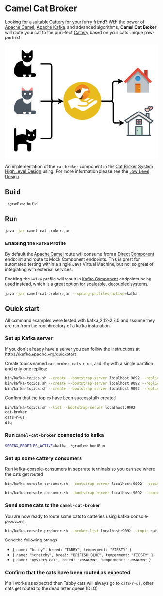 # Camel Cat Broker

Looking for a suitable [Cattery] for your furry friend? With the power of [Apache Camel],
[Apache Kafka], and advanced algorithms, **Camel Cat Broker** will route your cat to the purr-fect
[Cattery] based on your cats unique paw-perties!

![logo](docs/img/camel-cat-broker.svg)

An implementation of the `cat-broker` component in the [Cat Broker System High Level Design] using. For more information please see the
[Low Level Design].

## Build

```sh
./gradlew build
```

## Run

```sh
java -jar camel-cat-broker.jar
```

### Enabling the `kafka` Profile

By default the [Apache Camel] route will consume from a [Direct Component] endpoint and route to
[Mock Component] endpoints. This is great for automated testing within a single Java Virtual
Machine, but not so great of integrating with external services.

Enabling the `kafka` profile will result in [Kafka Component] endpoints being used instead, which
is a great option for scaleable, decoupled systems.

```sh
java -jar camel-cat-broker.jar --spring-profiles-active=kafka
```

## Quick start

All command examples were tested with kafka_2.12-2.3.0 and assume they are run from the root directory of a
kafka installation.

### Set up Kafka server

If you don't already have a server you can follow the instructions at <https://kafka.apache.org/quickstart>

Create topics named `cat-broker`, `cats-r-us`, and `dlq` with a single partition and only one replica:

```sh
bin/kafka-topics.sh --create --bootstrap-server localhost:9092 --replication-factor 1 --partitions 1 --topic cat-broker
bin/kafka-topics.sh --create --bootstrap-server localhost:9092 --replication-factor 1 --partitions 1 --topic cats-r-us
bin/kafka-topics.sh --create --bootstrap-server localhost:9092 --replication-factor 1 --partitions 1 --topic dlq
```

Confirm that the topics have been successfully created

```sh
bin/kafka-topics.sh --list --bootstrap-server localhost:9092
cat-broker
cats-r-us
dlq
```

### Run `camel-cat-broker` connected to kafka

```sh
SPRING_PROFILES_ACTIVE=kafka ./gradlew bootRun
```

### Set up some cattery consumers

Run kafka-console-consumers in separate terminals so you can see where the cats get routed

```sh
bin/kafka-console-consumer.sh --bootstrap-server localhost:9092 --topic cats-r-us --from-beginning
```

```sh
bin/kafka-console-consumer.sh --bootstrap-server localhost:9092 --topic dlq --from-beginning
```

### Send some cats to the `camel-cat-broker`

You are now ready to route some cats to catteries using kafka-console-producer!

```sh
bin/kafka-console-producer.sh --broker-list localhost:9092 --topic cat-broker
```

Send the following strings

- `{ name: "bitey", breed: "TABBY", temperment: "FIESTY" }`
- `{ name: "scratchy", breed: "BRITISH_BLUE", temperment: "FIESTY" }`
- `{ name: "mystery cat", breed: "UNKNOWN", temperment: "UNKNOWN" }`

### Confirm that the cats have been routed as expected

If all works as expected then Tabby cats will always go to `cats-r-us`, other cats get routed to the dead letter queue (DLQ).

[Cattery]: https://en.wikipedia.org/wiki/Cattery "A cattery is where cats are commercially housed. Catteries come in two varieties – boarding catteries and breeding catteries."
[Apache Camel]: https://camel.apache.org/ "Camel is an open source integration framework that empowers you to quickly and easily integrate various systems consuming or producing data."
[Apache Kafka]: https://kafka.apache.org/ "A distributed streaming platform"
[Direct Component]: https://camel.apache.org/components/latest/direct-component.html "The Direct component provides direct, synchronous invocation of any consumers when a producer sends a message exchange."
[Mock Component]: https://camel.apache.org/components/latest/mock-component.html "The Mock component provides a powerful declarative testing mechanism, which is similar to jMock in that it allows declarative expectations to be created on any Mock endpoint before a test begins."
[Kafka Component]: https://camel.apache.org/components/latest/kafka-component.html "The Kafka component is used for communicating with Apache Kafka message broker."
[Cat Broker System High Level Design]: docs/cat-broker-system-high-level-design.md
[Low Level Design]: docs/camel-cat-broker-low-level-design.md
